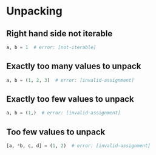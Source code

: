 # Unpacking

<!-- snapshot-diagnostics -->

## Right hand side not iterable

```py
a, b = 1  # error: [not-iterable]
```

## Exactly too many values to unpack

```py
a, b = (1, 2, 3)  # error: [invalid-assignment]
```

## Exactly too few values to unpack

```py
a, b = (1,)  # error: [invalid-assignment]
```

## Too few values to unpack

```py
[a, *b, c, d] = (1, 2)  # error: [invalid-assignment]
```
